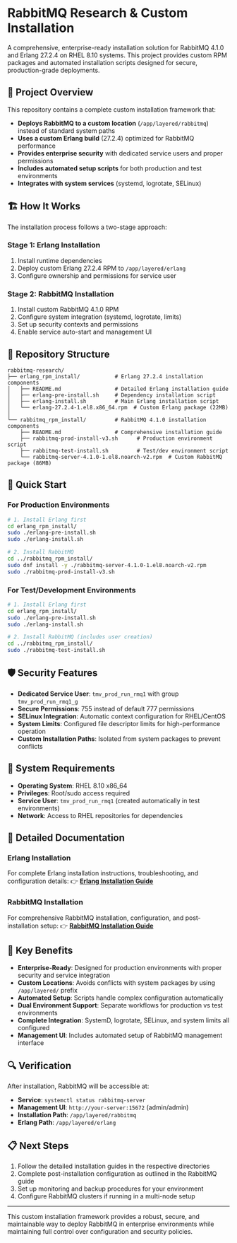 # RabbitMQ Research & Custom Installation

A comprehensive, enterprise-ready installation solution for RabbitMQ 4.1.0 and Erlang 27.2.4 on RHEL 8.10 systems. This project provides custom RPM packages and automated installation scripts designed for secure, production-grade deployments.

## 🎯 Project Overview

This repository contains a complete custom installation framework that:

- **Deploys RabbitMQ to a custom location** (`/app/layered/rabbitmq`) instead of standard system paths
- **Uses a custom Erlang build** (27.2.4) optimized for RabbitMQ performance
- **Provides enterprise security** with dedicated service users and proper permissions
- **Includes automated setup scripts** for both production and test environments
- **Integrates with system services** (systemd, logrotate, SELinux)

## 🏗️ How It Works

The installation process follows a two-stage approach:

### Stage 1: Erlang Installation
1. Install runtime dependencies
2. Deploy custom Erlang 27.2.4 RPM to `/app/layered/erlang`
3. Configure ownership and permissions for service user

### Stage 2: RabbitMQ Installation
1. Install custom RabbitMQ 4.1.0 RPM
2. Configure system integration (systemd, logrotate, limits)
3. Set up security contexts and permissions
4. Enable service auto-start and management UI

## 📁 Repository Structure

```
rabbitmq-research/
├── erlang_rpm_install/           # Erlang 27.2.4 installation components
│   ├── README.md                 # Detailed Erlang installation guide
│   ├── erlang-pre-install.sh     # Dependency installation script
│   ├── erlang-install.sh         # Main Erlang installation script
│   └── erlang-27.2.4-1.el8.x86_64.rpm  # Custom Erlang package (22MB)
│
└── rabbitmq_rpm_install/         # RabbitMQ 4.1.0 installation components
    ├── README.md                 # Comprehensive installation guide
    ├── rabbitmq-prod-install-v3.sh      # Production environment script
    ├── rabbitmq-test-install.sh         # Test/dev environment script
    └── rabbitmq-server-4.1.0-1.el8.noarch-v2.rpm  # Custom RabbitMQ package (86MB)
```

## 🚀 Quick Start

### For Production Environments
```bash
# 1. Install Erlang first
cd erlang_rpm_install/
sudo ./erlang-pre-install.sh
sudo ./erlang-install.sh

# 2. Install RabbitMQ
cd ../rabbitmq_rpm_install/
sudo dnf install -y ./rabbitmq-server-4.1.0-1.el8.noarch-v2.rpm
sudo ./rabbitmq-prod-install-v3.sh
```

### For Test/Development Environments
```bash
# 1. Install Erlang first
cd erlang_rpm_install/
sudo ./erlang-pre-install.sh
sudo ./erlang-install.sh

# 2. Install RabbitMQ (includes user creation)
cd ../rabbitmq_rpm_install/
sudo ./rabbitmq-test-install.sh
```

## 🛡️ Security Features

- **Dedicated Service User**: `tmv_prod_run_rmq1` with group `tmv_prod_run_rmq1_g`
- **Secure Permissions**: 755 instead of default 777 permissions
- **SELinux Integration**: Automatic context configuration for RHEL/CentOS
- **System Limits**: Configured file descriptor limits for high-performance operation
- **Custom Installation Paths**: Isolated from system packages to prevent conflicts

## 🔧 System Requirements

- **Operating System**: RHEL 8.10 x86_64
- **Privileges**: Root/sudo access required
- **Service User**: `tmv_prod_run_rmq1` (created automatically in test environments)
- **Network**: Access to RHEL repositories for dependencies

## 📖 Detailed Documentation

### Erlang Installation
For complete Erlang installation instructions, troubleshooting, and configuration details:
👉 **[Erlang Installation Guide](erlang_rpm_install/README.md)**

### RabbitMQ Installation  
For comprehensive RabbitMQ installation, configuration, and post-installation setup:
👉 **[RabbitMQ Installation Guide](rabbitmq_rpm_install/README.md)**

## 🎯 Key Benefits

- **Enterprise-Ready**: Designed for production environments with proper security and service integration
- **Custom Locations**: Avoids conflicts with system packages by using `/app/layered/` prefix
- **Automated Setup**: Scripts handle complex configuration automatically
- **Dual Environment Support**: Separate workflows for production vs test environments
- **Complete Integration**: SystemD, logrotate, SELinux, and system limits all configured
- **Management UI**: Includes automated setup of RabbitMQ management interface

## 🔍 Verification

After installation, RabbitMQ will be accessible at:
- **Service**: `systemctl status rabbitmq-server`
- **Management UI**: `http://your-server:15672` (admin/admin)
- **Installation Path**: `/app/layered/rabbitmq`
- **Erlang Path**: `/app/layered/erlang`

## 📋 Next Steps

1. Follow the detailed installation guides in the respective directories
2. Complete post-installation configuration as outlined in the RabbitMQ guide
3. Set up monitoring and backup procedures for your environment
4. Configure RabbitMQ clusters if running in a multi-node setup

---

This custom installation framework provides a robust, secure, and maintainable way to deploy RabbitMQ in enterprise environments while maintaining full control over configuration and security policies. 